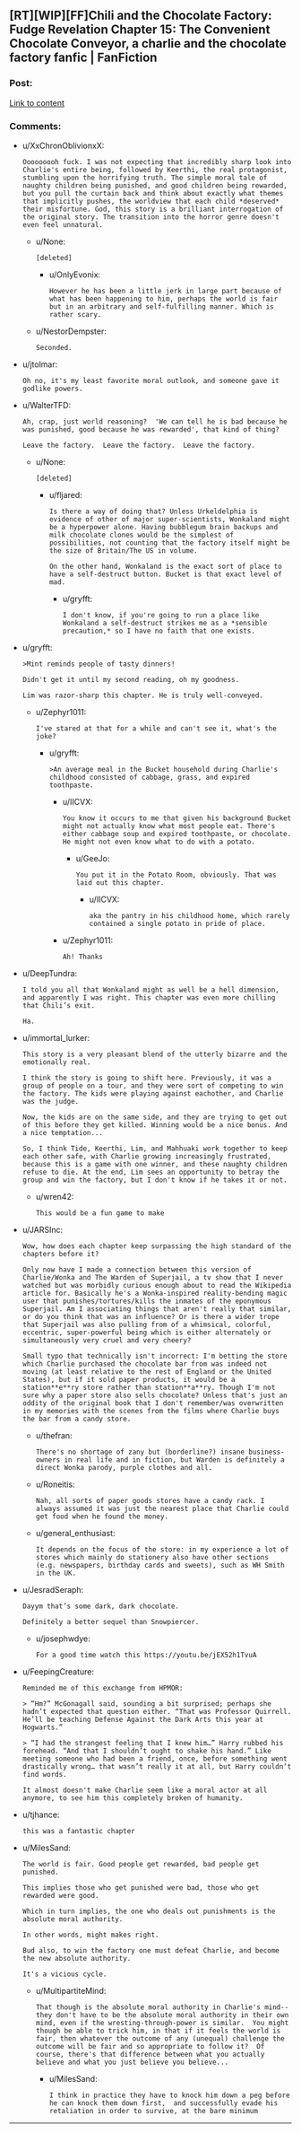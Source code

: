 ## [RT][WIP][FF]Chili and the Chocolate Factory: Fudge Revelation Chapter 15: The Convenient Chocolate Conveyor, a charlie and the chocolate factory fanfic | FanFiction

### Post:

[Link to content](https://www.fanfiction.net/s/13451176/15/Chili-and-the-Chocolate-Factory-Fudge-Revelation)

### Comments:

- u/XxChronOblivionxX:
  ```
  Ooooooooh fuck. I was not expecting that incredibly sharp look into Charlie's entire being, followed by Keerthi, the real protagonist, stumbling upon the horrifying truth. The simple moral tale of naughty children being punished, and good children being rewarded, but you pull the curtain back and think about exactly what themes that implicitly pushes, the worldview that each child *deserved* their misfortune. God, this story is a brilliant interrogation of the original story. The transition into the horror genre doesn't even feel unnatural.
  ```

  - u/None:
    ```
    [deleted]
    ```

    - u/OnlyEvonix:
      ```
      However he has been a little jerk in large part because of what has been happening to him, perhaps the world is fair but in an arbitrary and self-fulfilling manner. Which is rather scary.
      ```

  - u/NestorDempster:
    ```
    Seconded.
    ```

- u/jtolmar:
  ```
  Oh no, it's my least favorite moral outlook, and someone gave it godlike powers.
  ```

- u/WalterTFD:
  ```
  Ah, crap, just world reasoning?  'We can tell he is bad because he was punished, good because he was rewarded', that kind of thing?

  Leave the factory.  Leave the factory.  Leave the factory.
  ```

  - u/None:
    ```
    [deleted]
    ```

    - u/fljared:
      ```
      Is there a way of doing that? Unless Urkeldelphia is evidence of other of major super-scientists, Wonkaland might be a hyperpower alone. Having bubblegum brain backups and milk chocolate clones would be the simplest of possibilities, not counting that the factory itself might be the size of Britain/The US in volume.

      On the other hand, Wonkaland is the exact sort of place to have a self-destruct button. Bucket is that exact level of mad.
      ```

      - u/gryfft:
        ```
        I don't know, if you're going to run a place like Wonkaland a self-destruct strikes me as a *sensible precaution,* so I have no faith that one exists.
        ```

- u/gryfft:
  ```
  >Mint reminds people of tasty dinners!

  Didn't get it until my second reading, oh my goodness. 

  Lim was razor-sharp this chapter. He is truly well-conveyed.
  ```

  - u/Zephyr1011:
    ```
    I've stared at that for a while and can't see it, what's the joke?
    ```

    - u/gryfft:
      ```
      >An average meal in the Bucket household during Charlie's childhood consisted of cabbage, grass, and expired toothpaste.
      ```

      - u/IICVX:
        ```
        You know it occurs to me that given his background Bucket might not actually know what most people eat. There's either cabbage soup and expired toothpaste, or chocolate. He might not even know what to do with a potato.
        ```

        - u/GeeJo:
          ```
          You put it in the Potato Room, obviously. That was laid out this chapter.
          ```

          - u/IICVX:
            ```
            aka the pantry in his childhood home, which rarely contained a single potato in pride of place.
            ```

      - u/Zephyr1011:
        ```
        Ah! Thanks
        ```

- u/DeepTundra:
  ```
  I told you all that Wonkaland might as well be a hell dimension, and apparently I was right. This chapter was even more chilling that Chili’s exit. 

  Ha.
  ```

- u/immortal_lurker:
  ```
  This story is a very pleasant blend of the utterly bizarre and the emotionally real.

  I think the story is going to shift here. Previously, it was a group of people on a tour, and they were sort of competing to win the factory. The kids were playing against eachother, and Charlie was the judge. 

  Now, the kids are on the same side, and they are trying to get out of this before they get killed. Winning would be a nice bonus. And a nice temptation...

  So, I think Tide, Keerthi, Lim, and Mahhuaki work together to keep each other safe, with Charlie growing increasingly frustrated, because this is a game with one winner, and these naughty children refuse to die. At the end, Lim sees an opportunity to betray the group and win the factory, but I don't know if he takes it or not.
  ```

  - u/wren42:
    ```
    This would be a fun game to make
    ```

- u/JARSInc:
  ```
  Wow, how does each chapter keep surpassing the high standard of the chapters before it?

  Only now have I made a connection between this version of Charlie/Wonka and The Warden of Superjail, a tv show that I never watched but was morbidly curious enough about to read the Wikipedia article for. Basically he's a Wonka-inspired reality-bending magic user that punishes/tortures/kills the inmates of the eponymous Superjail. Am I associating things that aren't really that similar, or do you think that was an influence? Or is there a wider trope that Superjail was also pulling from of a whimsical, colorful, eccentric, super-powerful being which is either alternately or simultaneously very cruel and very cheery?

  Small typo that technically isn't incorrect: I'm betting the store which Charlie purchased the chocolate bar from was indeed not moving (at least relative to the rest of England or the United States), but if it sold paper products, it would be a station**e**ry store rather than station**a**ry. Though I'm not sure why a paper store also sells chocolate? Unless that's just an oddity of the original book that I don't remember/was overwritten in my memories with the scenes from the films where Charlie buys the bar from a candy store.
  ```

  - u/thefran:
    ```
    There's no shortage of zany but (borderline?) insane business-owners in real life and in fiction, but Warden is definitely a direct Wonka parody, purple clothes and all.
    ```

  - u/Roneitis:
    ```
    Nah, all sorts of paper goods stores have a candy rack. I always assumed it was just the nearest place that Charlie could get food when he found the money.
    ```

  - u/general_enthusiast:
    ```
    It depends on the focus of the store: in my experience a lot of stores which mainly do stationery also have other sections (e.g. newspapers, birthday cards and sweets), such as WH Smith in the UK.
    ```

- u/JesradSeraph:
  ```
  Dayym that’s some dark, dark chocolate.

  Definitely a better sequel than Snowpiercer.
  ```

  - u/josephwdye:
    ```
    For a good time watch this https://youtu.be/jEX52h1TvuA
    ```

- u/FeepingCreature:
  ```
  Reminded me of this exchange from HPMOR:

  > “Hm?” McGonagall said, sounding a bit surprised; perhaps she hadn’t expected that question either. “That was Professor Quirrell. He’ll be teaching Defense Against the Dark Arts this year at Hogwarts.”

  > “I had the strangest feeling that I knew him…” Harry rubbed his forehead. “And that I shouldn’t ought to shake his hand.” Like meeting someone who had been a friend, once, before something went drastically wrong… that wasn’t really it at all, but Harry couldn’t find words. 

  It almost doesn't make Charlie seem like a moral actor at all anymore, to see him this completely broken of humanity.
  ```

- u/tjhance:
  ```
  this was a fantastic chapter
  ```

- u/MilesSand:
  ```
  The world is fair. Good people get rewarded, bad people get punished. 

  This implies those who get punished were bad, those who get rewarded were good. 

  Which in turn implies, the one who deals out punishments is the absolute moral authority. 

  In other words, might makes right. 

  Bud also, to win the factory one must defeat Charlie, and become the new absolute authority. 

  It's a vicious cycle.
  ```

  - u/MultipartiteMind:
    ```
    That though is the absolute moral authority in Charlie's mind--they don't have to be the absolute moral authority in their own mind, even if the wresting-through-power is similar.  You might though be able to trick him, in that if it feels the world is fair, then whatever the outcome of any (unequal) challenge the outcome will be fair and so appropriate to follow it?  Of course, there's that difference between what you actually believe and what you just believe you believe...
    ```

    - u/MilesSand:
      ```
      I think in practice they have to knock him down a peg before he can knock them down first,  and successfully evade his retaliation in order to survive, at the bare minimum
      ```

---

